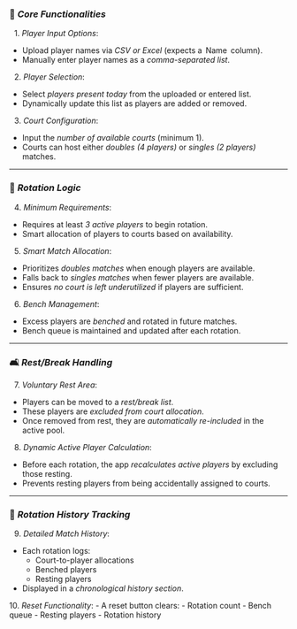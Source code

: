 ### 🏸 *Core Functionalities*

 1.⁠ ⁠*Player Input Options*:
   - Upload player names via *CSV or Excel* (expects a ⁠ Name ⁠ column).
   - Manually enter player names as a *comma-separated list*.

 2.⁠ ⁠*Player Selection*:
   - Select *players present today* from the uploaded or entered list.
   - Dynamically update this list as players are added or removed.

 3.⁠ ⁠*Court Configuration*:
   - Input the *number of available courts* (minimum 1).
   - Courts can host either *doubles (4 players)* or *singles (2 players)* matches.

---

### 🔁 *Rotation Logic*

 4.⁠ ⁠*Minimum Requirements*:
   - Requires at least *3 active players* to begin rotation.
   - Smart allocation of players to courts based on availability.

 5.⁠ ⁠*Smart Match Allocation*:
   - Prioritizes *doubles matches* when enough players are available.
   - Falls back to *singles matches* when fewer players are available.
   - Ensures *no court is left underutilized* if players are sufficient.

 6.⁠ ⁠*Bench Management*:
   - Excess players are *benched* and rotated in future matches.
   - Bench queue is maintained and updated after each rotation.

---

### 🛋️ *Rest/Break Handling*

 7.⁠ ⁠*Voluntary Rest Area*:
   - Players can be moved to a *rest/break list*.
   - These players are *excluded from court allocation*.
   - Once removed from rest, they are *automatically re-included* in the active pool.

 8.⁠ ⁠*Dynamic Active Player Calculation*:
   - Before each rotation, the app *recalculates active players* by excluding those resting.
   - Prevents resting players from being accidentally assigned to courts.

---

### 🧾 *Rotation History Tracking*

 9.⁠ ⁠*Detailed Match History*:
   - Each rotation logs:
     - Court-to-player allocations
     - Benched players
     - Resting players
   - Displayed in a *chronological history section*.

10.⁠ ⁠*Reset Functionality*:
    - A reset button clears:
      - Rotation count
      - Bench queue
      - Resting players
      - Rotation history

